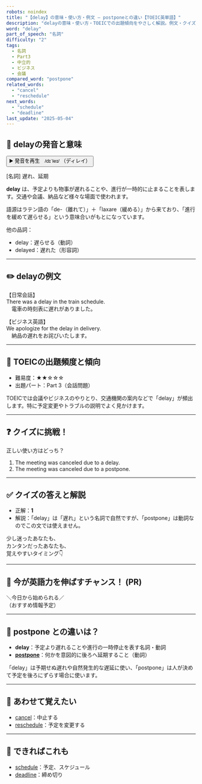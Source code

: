 ```yaml
---
robots: noindex
title: "【delay】の意味・使い方・例文 ― postponeとの違い【TOEIC英単語】"
description: "delayの意味・使い方・TOEICでの出題傾向をやさしく解説。例文・クイズ付きでpostponeとの違いもわかりやすく学べます。"
word: "delay"
part_of_speech: "名詞"
difficulty: "2"
tags:
  - 名詞
  - Part3
  - 中立的
  - ビジネス
  - 会議
compared_word: "postpone"
related_words:
  - "cancel"
  - "reschedule"
next_words:
  - "schedule"
  - "deadline"
last_update: "2025-05-04"
---
```


## 🔰 delayの発音と意味

<button class="play-audio" onclick="playTTS('delay')">
  <span class="play-audio-main">
    ▶️ 発音を再生　/dɪˈleɪ/
  </span>
  <span class="play-audio-sub">
    （ディレイ）
  </span>
</button>

[名詞] 遅れ、延期

**delay** は、予定よりも物事が遅れることや、進行が一時的に止まることを表します。交通や会議、納品など様々な場面で使われます。

語源はラテン語の「de-（離れて）」＋「laxare（緩める）」から来ており、「進行を緩めて遅らせる」という意味合いがもとになっています。

他の品詞：  
- delay：遅らせる（動詞）
- delayed：遅れた（形容詞）

---

## ✏️ delayの例文

【日常会話】  
There was a delay in the train schedule.  
　電車の時刻表に遅れがありました。

【ビジネス英語】  
We apologize for the delay in delivery.  
　納品の遅れをお詫びいたします。

---

## 🎯 TOEICの出題頻度と傾向

- 難易度：★★☆☆☆
- 出題パート：Part 3（会話問題）

TOEICでは会議やビジネスのやりとり、交通機関の案内などで「delay」が頻出します。特に予定変更やトラブルの説明でよく見かけます。

---

## ❓ クイズに挑戦！

正しい使い方はどっち？

1. The meeting was canceled due to a delay.  
2. The meeting was canceled due to a postpone.

---

## ✅ クイズの答えと解説

- 正解：**1**
- 解説：「delay」は「遅れ」という名詞で自然ですが、「postpone」は動詞なのでこの文では使えません。

少し迷ったあなたも、  
カンタンだったあなたも、  
覚えやすいタイミング👇️

---

## 🚀 今が英語力を伸ばすチャンス！ (PR)

<div class="info-center">
＼今日から始められる／<br>  
（おすすめ情報予定）
</div>

---

## 🤔  postpone との違いは？

- **delay**：予定より遅れることや進行の一時停止を表す名詞・動詞
- **[postpone](/word/postpone)**：何かを意図的に後ろへ延期すること（動詞）

「delay」は予期せぬ遅れや自然発生的な遅延に使い、「postpone」は人が決めて予定を後ろにずらす場合に使います。

---

## 🧩 あわせて覚えたい

- [cancel](/word/cancel)：中止する
- [reschedule](/word/reschedule)：予定を変更する

---

## 📖 できればこれも

- [schedule](/word/schedule)：予定、スケジュール
- [deadline](/word/deadline)：締め切り

<!-- cvid: aid31_bid10 -->
